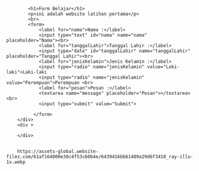 <div>
            
            <h1>Form Belajar</h1>
            <p>ini adalah website latihan pertama</p>
            <br>
            <form>
                <label for="nama">Nama :</label>
                <input type="text" id="nama" name="nama" placeholder="Nama"><br>
                <label for="tanggalLahir">Tanggal Lahir :</label>
                <input type="date" id="tanggalLahir" name="tanggalLahir" placeholder="Tanggal Lahir"><br>
                <label for="jenisKelamin">Jenis Kelamin :</label>
                <input type="radio" name="jenisKelamin" value="Laki-laki">Laki-laki
                <input type="radio" name="jenisKelamin" value="Perempuan">Perempuan <br>
                <label for="pesan">Pesan :</label>
                <textarea name="message" placeholder="Pesan"></textarea><br>
                <input type="submit" value="Submit">
    
              </form>
        </div>
        <div >
            
        </div>


        https://assets-global.website-files.com/61af164800e38c4f53c60b4e/6439416bb61409a29d6f3410_ray-illu-1x.webp